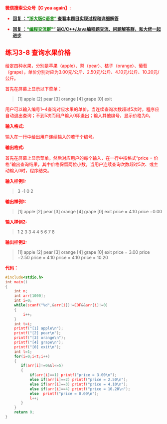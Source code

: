 
<font color='red'> **微信搜索公众号【C you again】:**

- [**回复 ：<font color='green'>“浙大版C语言”</font> 查看本题目实现过程和详细解答** ](  http://gzh.cyouagain.cn/) 
 
- [ **回复 ：<font color='green'>“编程交流群”</font>” 进C/C++/Java编程题交流、问题解答群，和大佬一起进步**  ](  http://cyouagain.cn/    ) 

## 练习3-8 查询水果价格

给定四种水果，分别是苹果（apple）、梨（pear）、桔子（orange）、葡萄（grape），单价分别对应为3.00元/公斤、2.50元/公斤、4.10元/公斤、10.20元/公斤。

首先在屏幕上显示以下菜单：

> [1] apple 
> [2] pear 
> [3] orange 
> [4] grape 
> [0] exit

用户可以输入编号1~4查询对应水果的单价。当连续查询次数超过5次时，程序应自动退出查询；不到5次而用户输入0即退出；输入其他编号，显示价格为0。

**输入格式:**

输入在一行中给出用户连续输入的若干个编号。

**输出格式:**

首先在屏幕上显示菜单。然后对应用户的每个输入，在一行中按格式“price = 价格”输出查询结果，其中价格保留两位小数。当用户连续查询次数超过5次、或主动输入0时，程序结束。

**输入样例1:**

> 3 -1 0 2

**输出样例1:**

> [1] apple 
> [2] pear 
> [3] orange 
> [4] grape 
> [0] exit price = 4.10 
> price =0.00

**输入样例2:**

> 1 2 3 3 4 4 5 6 7 8

**输出样例2:**

> [1] apple 
> [2] pear 
> [3] orange 
> [4] grape 
> [0] exit 
> price = 3.00 
> price =2.50 
> price = 4.10 
> price = 4.10 
> price = 10.20

**代码：**

```c
#include<stdio.h>
int main()
{
    int n;
    int arr[1000];
    int i=0;
    while(scanf("%d",&arr[i])!=EOF&&arr[i]!=0)
    {
        i++;
    }
    int t=i;
    printf("[1] apple\n");
    printf("[2] pear\n");
    printf("[3] orange\n");
    printf("[4] grape\n");
    printf("[0] exit\n");
    int l=1;
    for(i=0;i<t;i++)
    {
       if(arr[i]!=0&&l<=5)
       {
           if(arr[i]==1) printf("price = 3.00\n");
           else if(arr[i]==2) printf("price = 2.50\n");
           else if(arr[i]==3) printf("price = 4.10\n");
           else if(arr[i]==4) printf("price = 10.20\n");
           else  printf("price = 0.00\n");
           l++;
       }
    }
    return 0;
}

```




